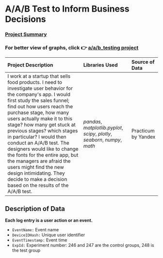 # A/A/B Test to Inform Business Decisions
### [Project Summary](https://emmanuel-nti.github.io/AAB_test_to_inform_business_decisions/)
### For better view of graphs, click 👉 [a/a/b_testing project](https://nbviewer.jupyter.org/github/Emmanuel-Nti/aab_testing/blob/master/AAB_testing.ipynb)


| Project Description | Libraries Used | Source of Data |
| :---------------------- | :---------------------- | :---------------------- | 
| I work at a startup that sells food products. I need to investigate user behavior for the company's app. I would first study the sales funnel; find out how users reach the purchase stage, how many users actually make it to this stage? how many get stuck at previous stages? which stages in particular? I would then conduct an A/A/B test. The designers would like to change the fonts for the entire app, but the managers are afraid the users might find the new design intimidating. They decide to make a decision based on the results of the A/A/B test. | *pandas*, *matplotlib.pyplot*, *scipy*, *plotly*, *seaborn*, *numpy*, *math* | Practicum by Yandex |


## Description of Data
**Each log entry is a user action or an event.**
- `EventName:` Event name
- `DeviceIDHash:` Unique user identifier
- `EventTimestamp:` Event time
- `ExpId:` Experiment number: 246 and 247 are the control groups, 248 is the test group
